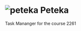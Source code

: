 ![peteka](https://dl.dropboxusercontent.com/u/85402777/peteca.png) Peteka
========

Task Mananger for the course 2261